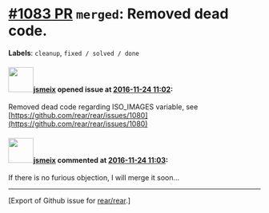 [\#1083 PR](https://github.com/rear/rear/pull/1083) `merged`: Removed dead code.
================================================================================

**Labels**: `cleanup`, `fixed / solved / done`

#### <img src="https://avatars.githubusercontent.com/u/1788608?u=925fc54e2ce01551392622446ece427f51e2f0ce&v=4" width="50">[jsmeix](https://github.com/jsmeix) opened issue at [2016-11-24 11:02](https://github.com/rear/rear/pull/1083):

Removed dead code regarding ISO\_IMAGES variable, see  
[https://github.com/rear/rear/issues/1080](https://github.com/rear/rear/issues/1080)

#### <img src="https://avatars.githubusercontent.com/u/1788608?u=925fc54e2ce01551392622446ece427f51e2f0ce&v=4" width="50">[jsmeix](https://github.com/jsmeix) commented at [2016-11-24 11:03](https://github.com/rear/rear/pull/1083#issuecomment-262750028):

If there is no furious objection, I will merge it soon...

------------------------------------------------------------------------

\[Export of Github issue for
[rear/rear](https://github.com/rear/rear).\]
